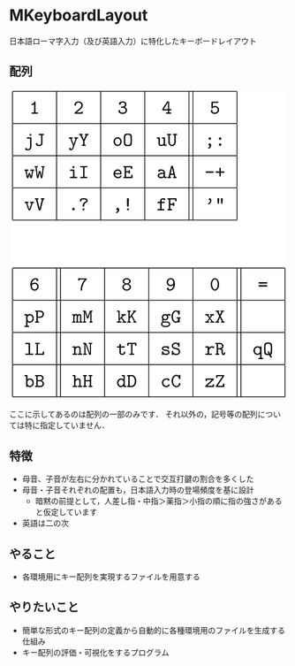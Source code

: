 # MKeyboardLayout

日本語ローマ字入力（及び英語入力）に特化したキーボードレイアウト

## 配列

![layout](https://github.com/cwd-k2/MKeyboardLayout/blob/master/resources/keylayout.png)

ここに示してあるのは配列の一部のみです．
それ以外の，記号等の配列については特に指定していません．

## 特徴

- 母音、子音が左右に分かれていることで交互打鍵の割合を多くした
- 母音・子音それぞれの配置も，日本語入力時の登場頻度を基に設計
  - 暗黙の前提として，人差し指・中指＞薬指＞小指の順に指の強さがあると仮定しています
- 英語は二の次

## やること

- 各環境用にキー配列を実現するファイルを用意する

## やりたいこと

- 簡単な形式のキー配列の定義から自動的に各種環境用のファイルを生成する仕組み
- キー配列の評価・可視化をするプログラム
